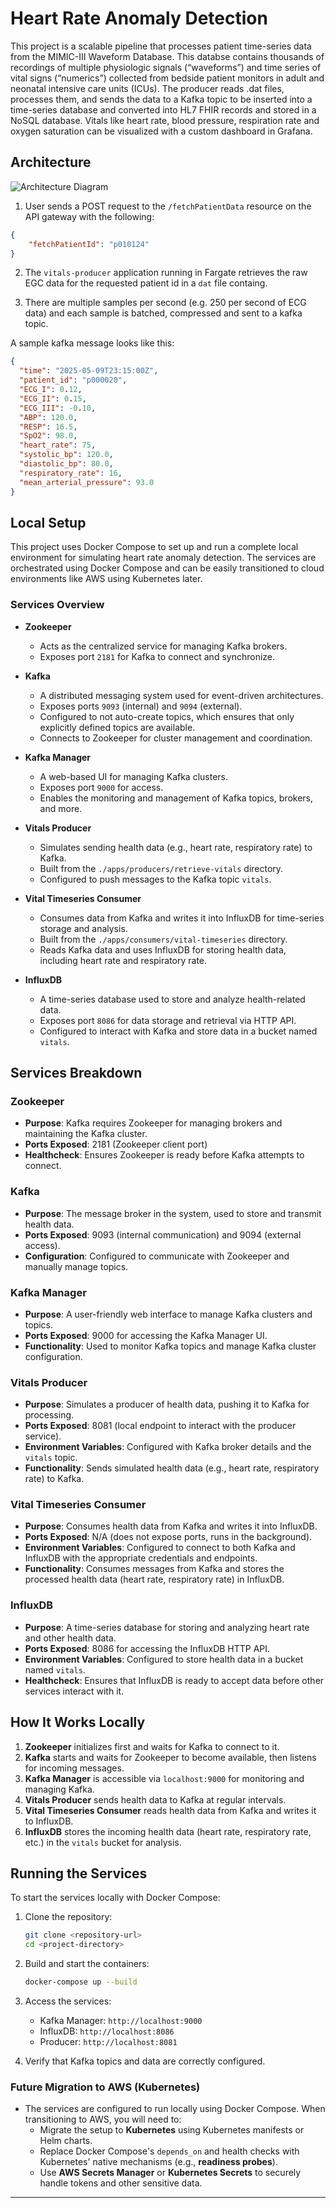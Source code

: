 # Heart Rate Anomaly Detection

This project is a scalable pipeline that processes patient time-series data from the MIMIC-III Waveform Database.  This databse contains thousands of recordings of multiple physiologic signals (“waveforms”) and time series of vital signs (“numerics”) collected from bedside patient monitors in adult and neonatal intensive care units (ICUs).  The producer reads .dat files, processes them, and sends the data to a Kafka topic to be inserted into a time-series database and converted into HL7 FHIR records and stored in a NoSQL database.  Vitals like heart rate, blood pressure, respiration rate and oxygen saturation can be visualized with a custom dashboard in Grafana. 

## Architecture

![Architecture Diagram](images/heart-rate-anomaly-poc.png)

1. User sends a POST request to the `/fetchPatientData` resource on the API gateway with the following:

``` json
{
    "fetchPatientId": "p010124"
}
```

2. The `vitals-producer` application running in Fargate retrieves the raw EGC data for the requested patient id in a `dat` file containg.  

3. There are multiple samples per second (e.g. 250 per second of ECG data)  and each sample is batched, compressed and sent to a kafka topic.  

A sample kafka message looks like this:

``` json
{
  "time": "2025-05-09T23:15:00Z",
  "patient_id": "p000020",
  "ECG_I": 0.12,
  "ECG_II": 0.15,
  "ECG_III": -0.10,
  "ABP": 120.0,
  "RESP": 16.5,
  "SpO2": 98.0,
  "heart_rate": 75,
  "systolic_bp": 120.0,
  "diastolic_bp": 80.0,
  "respiratory_rate": 16,
  "mean_arterial_pressure": 93.0
}
```






## Local Setup

This project uses Docker Compose to set up and run a complete local environment for simulating heart rate anomaly detection. The services are orchestrated using Docker Compose and can be easily transitioned to cloud environments like AWS using Kubernetes later.

### **Services Overview**

- **Zookeeper**  
  - Acts as the centralized service for managing Kafka brokers.  
  - Exposes port `2181` for Kafka to connect and synchronize.

- **Kafka**  
  - A distributed messaging system used for event-driven architectures.  
  - Exposes ports `9093` (internal) and `9094` (external).  
  - Configured to not auto-create topics, which ensures that only explicitly defined topics are available.  
  - Connects to Zookeeper for cluster management and coordination.

- **Kafka Manager**  
  - A web-based UI for managing Kafka clusters.  
  - Exposes port `9000` for access.  
  - Enables the monitoring and management of Kafka topics, brokers, and more.

- **Vitals Producer**  
  - Simulates sending health data (e.g., heart rate, respiratory rate) to Kafka.  
  - Built from the `./apps/producers/retrieve-vitals` directory.  
  - Configured to push messages to the Kafka topic `vitals`.

- **Vital Timeseries Consumer**  
  - Consumes data from Kafka and writes it into InfluxDB for time-series storage and analysis.  
  - Built from the `./apps/consumers/vital-timeseries` directory.  
  - Reads Kafka data and uses InfluxDB for storing health data, including heart rate and respiratory rate.

- **InfluxDB**  
  - A time-series database used to store and analyze health-related data.  
  - Exposes port `8086` for data storage and retrieval via HTTP API.  
  - Configured to interact with Kafka and store data in a bucket named `vitals`.

## **Services Breakdown**

### **Zookeeper**
- **Purpose**: Kafka requires Zookeeper for managing brokers and maintaining the Kafka cluster.
- **Ports Exposed**: 2181 (Zookeeper client port)
- **Healthcheck**: Ensures Zookeeper is ready before Kafka attempts to connect.

### **Kafka**
- **Purpose**: The message broker in the system, used to store and transmit health data.
- **Ports Exposed**: 9093 (internal communication) and 9094 (external access).
- **Configuration**: Configured to communicate with Zookeeper and manually manage topics.

### **Kafka Manager**
- **Purpose**: A user-friendly web interface to manage Kafka clusters and topics.
- **Ports Exposed**: 9000 for accessing the Kafka Manager UI.
- **Functionality**: Used to monitor Kafka topics and manage Kafka cluster configuration.

### **Vitals Producer**
- **Purpose**: Simulates a producer of health data, pushing it to Kafka for processing.
- **Ports Exposed**: 8081 (local endpoint to interact with the producer service).
- **Environment Variables**: Configured with Kafka broker details and the `vitals` topic.
- **Functionality**: Sends simulated health data (e.g., heart rate, respiratory rate) to Kafka.

### **Vital Timeseries Consumer**
- **Purpose**: Consumes health data from Kafka and writes it into InfluxDB.
- **Ports Exposed**: N/A (does not expose ports, runs in the background).
- **Environment Variables**: Configured to connect to both Kafka and InfluxDB with the appropriate credentials and endpoints.
- **Functionality**: Consumes messages from Kafka and stores the processed health data (heart rate, respiratory rate) in InfluxDB.

### **InfluxDB**
- **Purpose**: A time-series database for storing and analyzing heart rate and other health data.
- **Ports Exposed**: 8086 for accessing the InfluxDB HTTP API.
- **Environment Variables**: Configured to store health data in a bucket named `vitals`.
- **Healthcheck**: Ensures that InfluxDB is ready to accept data before other services interact with it.

## **How It Works Locally**

1. **Zookeeper** initializes first and waits for Kafka to connect to it.
2. **Kafka** starts and waits for Zookeeper to become available, then listens for incoming messages.
3. **Kafka Manager** is accessible via `localhost:9000` for monitoring and managing Kafka.
4. **Vitals Producer** sends health data to Kafka at regular intervals.
5. **Vital Timeseries Consumer** reads health data from Kafka and writes it to InfluxDB.
6. **InfluxDB** stores the incoming health data (heart rate, respiratory rate, etc.) in the `vitals` bucket for analysis.

## **Running the Services**

To start the services locally with Docker Compose:

1. Clone the repository:
    ```bash
    git clone <repository-url>
    cd <project-directory>
    ```

2. Build and start the containers:
    ```bash
    docker-compose up --build
    ```

3. Access the services:
    - Kafka Manager: `http://localhost:9000`
    - InfluxDB: `http://localhost:8086`
    - Producer: `http://localhost:8081`
    
4. Verify that Kafka topics and data are correctly configured.

### **Future Migration to AWS (Kubernetes)**

- The services are configured to run locally using Docker Compose. When transitioning to AWS, you will need to:
  - Migrate the setup to **Kubernetes** using Kubernetes manifests or Helm charts.
  - Replace Docker Compose's `depends_on` and health checks with Kubernetes' native mechanisms (e.g., **readiness probes**).
  - Use **AWS Secrets Manager** or **Kubernetes Secrets** to securely handle tokens and other sensitive data.

---
